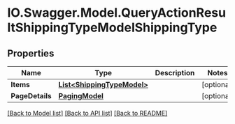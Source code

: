 # IO.Swagger.Model.QueryActionResultShippingTypeModelShippingType
## Properties

Name | Type | Description | Notes
------------ | ------------- | ------------- | -------------
**Items** | [**List&lt;ShippingTypeModel&gt;**](ShippingTypeModel.md) |  | [optional] 
**PageDetails** | [**PagingModel**](PagingModel.md) |  | [optional] 

[[Back to Model list]](../README.md#documentation-for-models) [[Back to API list]](../README.md#documentation-for-api-endpoints) [[Back to README]](../README.md)

